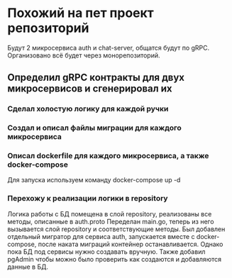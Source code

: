 # Похожий на пет проект репозиторий
Будут 2 микросервиса auth и chat-server, общатся будут по gRPC.
Организовано всё будет через монорепозиторий.

## Определил gRPC контракты для двух микросервисов и сгенерировал их

### Сделал холостую логику для каждой ручки 

### Создал и описал файлы миграции для каждого микросервиса

### Описал dockerfile для каждого микросервиса, а также docker-compose 
Для запуска используем команду docker-compose up -d

### Перехожу к реализации логики в repository
Логика работы с БД помещена в слой repository, реализованы все методы, описанные в auth.proto
Переделан main.go, теперь из него вызывается слой repository и соответствующие методы.
Был добавлен отдельный мигратор для сервиса auth, запускается вместе с docker-compose, после наката миграций контейнер останавливается.
Однако пока БД под сервисы нужно создавать вручную.
Также добавил pgAdmin чтобы можно было проверить как создаются и добавляются данные в БД.
